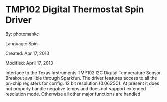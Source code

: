 # TMP102 Digital Thermostat Spin Driver

By: photomankc

Language: Spin

Created: Apr 17, 2013

Modified: April 17, 2013

Interface to the Texas Instruments TMP102 I2C Digital Temperature Sensor. Breakout availible through Sparkfun. The driver features access to all the on-chip registers for config. 12 bit resolution (0.0625C). At present it does not properly handle negative temps and does not support extended resolution mode. Otherwise all other major functions are handled.

